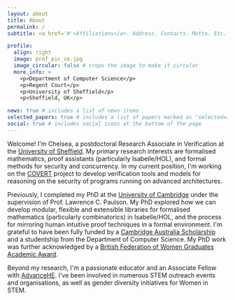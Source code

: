 ```yaml
---
layout: about
title: About
permalink: /
subtitle: <a href='#'>Affiliations</a>. Address. Contacts. Motto. Etc.

profile:
  align: right
  image: prof_pic_ce.jpg
  image_circular: false # crops the image to make it circular
  more_info: >
    <p>Department of Computer Science</p>
    <p>Regent Court</p>
    <p>University of Sheffield</p>
    <p>Sheffield, UK</p>

news: true # includes a list of news items
selected_papers: true # includes a list of papers marked as "selected={true}"
social: true # includes social icons at the bottom of the page
---
```


Welcome! I'm Chelsea, a postdoctoral Research Associate in Verification at the [University of Sheffield](https://www.sheffield.ac.uk/dcs). My primary research interests are formalised mathematics, proof assistants (particularly Isabelle/HOL), and formal methods for security and concurrency. In my current position, I'm working on the [COVERT](https://gtr.ukri.org/projects?ref=EP%2FX015114%2F1) project to develop verification tools and models for reasoning on the security of programs running on advanced architectures. 

Previously, I completed my PhD at the [University of Cambridge](https://www.cst.cam.ac.uk/) under the supervision of Prof. Lawrence C. Paulson. My PhD explored how we can develop modular, flexible and extensible libraries for formalised mathematics (particularly combinatorics) in Isabelle/HOL, and the process for mirroring human intuitive proof techniques in a formal environment. I'm grateful to have been fully funded by a [Cambridge Australia Scholarship](https://www.cambridgeaustralia.org.au/) and a studentship from the Department of Computer Science. My PhD work was further acknowledged by a [British Federation of Women Graduates Academic Award](https://bfwg.org.uk/bfwg2/bfwg-academic-awardees/).

Beyond my research, I'm a passionate educator and an Associate Fellow with [AdvanceHE](https://www.advance-he.ac.uk/). I've been involved in numerous STEM outreach events and organisations, as well as gender diversity initiatives for Women in STEM.

<!--Write your biography here. Tell the world about yourself. Link to your favorite [subreddit](http://reddit.com). You can put a picture in, too. The code is already in, just name your picture `prof_pic.jpg` and put it in the `img/` folder.

Put your address / P.O. box / other info right below your picture. You can also disable any of these elements by editing `profile` property of the YAML header of your `_pages/about.md`. Edit `_bibliography/papers.bib` and Jekyll will render your [publications page](/al-folio/publications/) automatically.

Link to your social media connections, too. This theme is set up to use [Font Awesome icons](https://fontawesome.com/) and [Academicons](https://jpswalsh.github.io/academicons/), like the ones below. Add your Facebook, Twitter, LinkedIn, Google Scholar, or just disable all of them.-->

